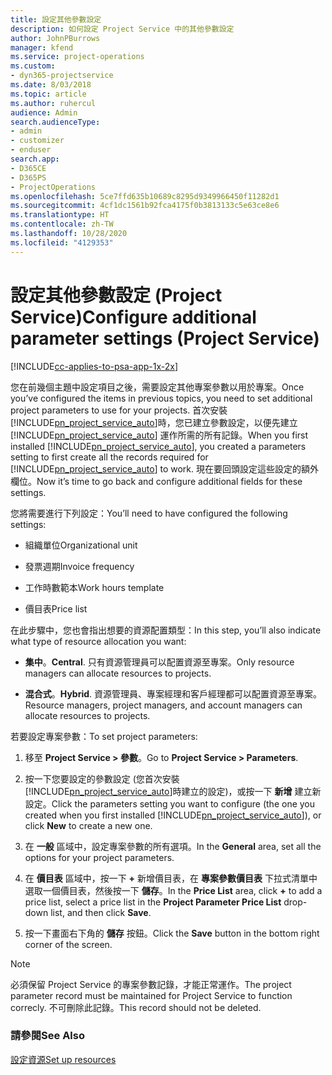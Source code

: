 ```yaml
---
title: 設定其他參數設定
description: 如何設定 Project Service 中的其他參數設定
author: JohnPBurrows
manager: kfend
ms.service: project-operations
ms.custom:
- dyn365-projectservice
ms.date: 8/03/2018
ms.topic: article
ms.author: ruhercul
audience: Admin
search.audienceType:
- admin
- customizer
- enduser
search.app:
- D365CE
- D365PS
- ProjectOperations
ms.openlocfilehash: 5ce7ffd635b10689c8295d9349966450f11282d1
ms.sourcegitcommit: 4cf1dc1561b92fca4175f0b3813133c5e63ce8e6
ms.translationtype: HT
ms.contentlocale: zh-TW
ms.lasthandoff: 10/28/2020
ms.locfileid: "4129353"
---
```

# <a name="configure-additional-parameter-settings-project-service"></a><span data-ttu-id="c4b84-103">設定其他參數設定 (Project Service)</span><span class="sxs-lookup"><span data-stu-id="c4b84-103">Configure additional parameter settings (Project Service)</span></span>

[!INCLUDE[cc-applies-to-psa-app-1x-2x](../includes/cc-applies-to-psa-app-1x-2x.md)]

<span data-ttu-id="c4b84-104">您在前幾個主題中設定項目之後，需要設定其他專案參數以用於專案。</span><span class="sxs-lookup"><span data-stu-id="c4b84-104">Once you’ve configured the items in previous topics, you need to set additional project parameters to use for your projects.</span></span> <span data-ttu-id="c4b84-105">首次安裝 [!INCLUDE[pn_project_service_auto](../includes/pn-project-service-auto.md)]時，您已建立參數設定，以便先建立 [!INCLUDE[pn_project_service_auto](../includes/pn-project-service-auto.md)] 運作所需的所有記錄。</span><span class="sxs-lookup"><span data-stu-id="c4b84-105">When you first installed [!INCLUDE[pn_project_service_auto](../includes/pn-project-service-auto.md)], you created a parameters setting to first create all the records required for [!INCLUDE[pn_project_service_auto](../includes/pn-project-service-auto.md)] to work.</span></span> <span data-ttu-id="c4b84-106">現在要回頭設定這些設定的額外欄位。</span><span class="sxs-lookup"><span data-stu-id="c4b84-106">Now it’s time to go back and configure additional fields for these settings.</span></span>  
  
 <span data-ttu-id="c4b84-107">您將需要進行下列設定：</span><span class="sxs-lookup"><span data-stu-id="c4b84-107">You’ll need to have configured the following settings:</span></span>  
  
-   <span data-ttu-id="c4b84-108">組織單位</span><span class="sxs-lookup"><span data-stu-id="c4b84-108">Organizational unit</span></span>  
  
-   <span data-ttu-id="c4b84-109">發票週期</span><span class="sxs-lookup"><span data-stu-id="c4b84-109">Invoice frequency</span></span>  
  
-   <span data-ttu-id="c4b84-110">工作時數範本</span><span class="sxs-lookup"><span data-stu-id="c4b84-110">Work hours template</span></span>  
  
-   <span data-ttu-id="c4b84-111">價目表</span><span class="sxs-lookup"><span data-stu-id="c4b84-111">Price list</span></span>  
 
<span data-ttu-id="c4b84-112">在此步驟中，您也會指出想要的資源配置類型：</span><span class="sxs-lookup"><span data-stu-id="c4b84-112">In this step, you’ll also indicate what type of resource allocation you want:</span></span>  
  
- <span data-ttu-id="c4b84-113">**集中**。</span><span class="sxs-lookup"><span data-stu-id="c4b84-113">**Central**.</span></span> <span data-ttu-id="c4b84-114">只有資源管理員可以配置資源至專案。</span><span class="sxs-lookup"><span data-stu-id="c4b84-114">Only resource managers can allocate resources to projects.</span></span>  
  
- <span data-ttu-id="c4b84-115">**混合式**。</span><span class="sxs-lookup"><span data-stu-id="c4b84-115">**Hybrid**.</span></span> <span data-ttu-id="c4b84-116">資源管理員、專案經理和客戶經理都可以配置資源至專案。</span><span class="sxs-lookup"><span data-stu-id="c4b84-116">Resource managers, project managers, and account managers can allocate resources to projects.</span></span>  
  
 
<span data-ttu-id="c4b84-117">若要設定專案參數：</span><span class="sxs-lookup"><span data-stu-id="c4b84-117">To set project parameters:</span></span>  
  
1. <span data-ttu-id="c4b84-118">移至 **Project Service > 參數**。</span><span class="sxs-lookup"><span data-stu-id="c4b84-118">Go to **Project Service > Parameters**.</span></span>  
  
2. <span data-ttu-id="c4b84-119">按一下您要設定的參數設定 (您首次安裝 [!INCLUDE[pn_project_service_auto](../includes/pn-project-service-auto.md)]時建立的設定)，或按一下 **新增** 建立新設定。</span><span class="sxs-lookup"><span data-stu-id="c4b84-119">Click the parameters setting you want to configure (the one you created when you first installed [!INCLUDE[pn_project_service_auto](../includes/pn-project-service-auto.md)]), or click **New** to create a new one.</span></span>  
  
3. <span data-ttu-id="c4b84-120">在 **一般** 區域中，設定專案參數的所有選項。</span><span class="sxs-lookup"><span data-stu-id="c4b84-120">In the **General** area, set all the options for your project parameters.</span></span>  
  
4. <span data-ttu-id="c4b84-121">在 **價目表** 區域中，按一下 **+** 新增價目表，在 **專案參數價目表** 下拉式清單中選取一個價目表，然後按一下 **儲存**。</span><span class="sxs-lookup"><span data-stu-id="c4b84-121">In the **Price List** area, click **+** to add a price list, select a price list in the **Project Parameter Price List** drop-down list, and then click **Save**.</span></span>  
  
5. <span data-ttu-id="c4b84-122">按一下畫面右下角的 **儲存** 按鈕。</span><span class="sxs-lookup"><span data-stu-id="c4b84-122">Click the **Save** button in the bottom right corner of the screen.</span></span>  

> [!NOTE]
> <span data-ttu-id="c4b84-123">必須保留 Project Service 的專案參數記錄，才能正常運作。</span><span class="sxs-lookup"><span data-stu-id="c4b84-123">The project parameter record must be maintained for Project Service to function correcly.</span></span> <span data-ttu-id="c4b84-124">不可刪除此記錄。</span><span class="sxs-lookup"><span data-stu-id="c4b84-124">This record should not be deleted.</span></span>

### <a name="see-also"></a><span data-ttu-id="c4b84-125">請參閱</span><span class="sxs-lookup"><span data-stu-id="c4b84-125">See Also</span></span>  
 [<span data-ttu-id="c4b84-126">設定資源</span><span class="sxs-lookup"><span data-stu-id="c4b84-126">Set up resources</span></span>](../psa/set-up-resources.md)
